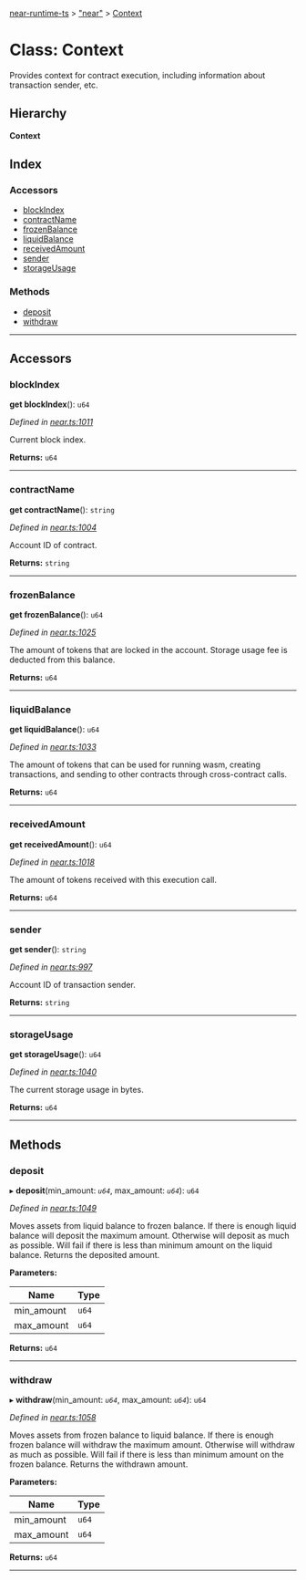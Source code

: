 [near-runtime-ts](../README.md) > ["near"](../modules/_near_.md) > [Context](../classes/_near_.context.md)

# Class: Context

Provides context for contract execution, including information about transaction sender, etc.

## Hierarchy

**Context**

## Index

### Accessors

* [blockIndex](_near_.context.md#blockindex)
* [contractName](_near_.context.md#contractname)
* [frozenBalance](_near_.context.md#frozenbalance)
* [liquidBalance](_near_.context.md#liquidbalance)
* [receivedAmount](_near_.context.md#receivedamount)
* [sender](_near_.context.md#sender)
* [storageUsage](_near_.context.md#storageusage)

### Methods

* [deposit](_near_.context.md#deposit)
* [withdraw](_near_.context.md#withdraw)

---

## Accessors

<a id="blockindex"></a>

###  blockIndex

**get blockIndex**(): `u64`

*Defined in [near.ts:1011](https://github.com/nearprotocol/near-runtime-ts/blob/cb5fe1e/near.ts#L1011)*

Current block index.

**Returns:** `u64`

___
<a id="contractname"></a>

###  contractName

**get contractName**(): `string`

*Defined in [near.ts:1004](https://github.com/nearprotocol/near-runtime-ts/blob/cb5fe1e/near.ts#L1004)*

Account ID of contract.

**Returns:** `string`

___
<a id="frozenbalance"></a>

###  frozenBalance

**get frozenBalance**(): `u64`

*Defined in [near.ts:1025](https://github.com/nearprotocol/near-runtime-ts/blob/cb5fe1e/near.ts#L1025)*

The amount of tokens that are locked in the account. Storage usage fee is deducted from this balance.

**Returns:** `u64`

___
<a id="liquidbalance"></a>

###  liquidBalance

**get liquidBalance**(): `u64`

*Defined in [near.ts:1033](https://github.com/nearprotocol/near-runtime-ts/blob/cb5fe1e/near.ts#L1033)*

The amount of tokens that can be used for running wasm, creating transactions, and sending to other contracts through cross-contract calls.

**Returns:** `u64`

___
<a id="receivedamount"></a>

###  receivedAmount

**get receivedAmount**(): `u64`

*Defined in [near.ts:1018](https://github.com/nearprotocol/near-runtime-ts/blob/cb5fe1e/near.ts#L1018)*

The amount of tokens received with this execution call.

**Returns:** `u64`

___
<a id="sender"></a>

###  sender

**get sender**(): `string`

*Defined in [near.ts:997](https://github.com/nearprotocol/near-runtime-ts/blob/cb5fe1e/near.ts#L997)*

Account ID of transaction sender.

**Returns:** `string`

___
<a id="storageusage"></a>

###  storageUsage

**get storageUsage**(): `u64`

*Defined in [near.ts:1040](https://github.com/nearprotocol/near-runtime-ts/blob/cb5fe1e/near.ts#L1040)*

The current storage usage in bytes.

**Returns:** `u64`

___

## Methods

<a id="deposit"></a>

###  deposit

▸ **deposit**(min_amount: *`u64`*, max_amount: *`u64`*): `u64`

*Defined in [near.ts:1049](https://github.com/nearprotocol/near-runtime-ts/blob/cb5fe1e/near.ts#L1049)*

Moves assets from liquid balance to frozen balance. If there is enough liquid balance will deposit the maximum amount. Otherwise will deposit as much as possible. Will fail if there is less than minimum amount on the liquid balance. Returns the deposited amount.

**Parameters:**

| Name | Type |
| ------ | ------ |
| min_amount | `u64` |
| max_amount | `u64` |

**Returns:** `u64`

___
<a id="withdraw"></a>

###  withdraw

▸ **withdraw**(min_amount: *`u64`*, max_amount: *`u64`*): `u64`

*Defined in [near.ts:1058](https://github.com/nearprotocol/near-runtime-ts/blob/cb5fe1e/near.ts#L1058)*

Moves assets from frozen balance to liquid balance. If there is enough frozen balance will withdraw the maximum amount. Otherwise will withdraw as much as possible. Will fail if there is less than minimum amount on the frozen balance. Returns the withdrawn amount.

**Parameters:**

| Name | Type |
| ------ | ------ |
| min_amount | `u64` |
| max_amount | `u64` |

**Returns:** `u64`

___

